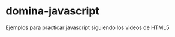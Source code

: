 domina-javascript
=================

Ejemplos para practicar javascript siguiendo los videos de HTML5

